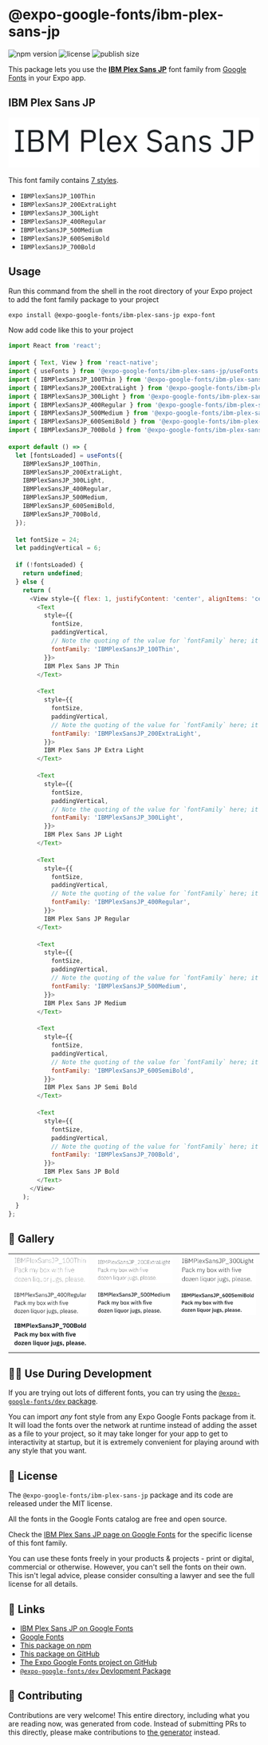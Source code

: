 # @expo-google-fonts/ibm-plex-sans-jp

![npm version](https://flat.badgen.net/npm/v/@expo-google-fonts/ibm-plex-sans-jp)
![license](https://flat.badgen.net/github/license/expo/google-fonts)
![publish size](https://flat.badgen.net/packagephobia/install/@expo-google-fonts/ibm-plex-sans-jp)

This package lets you use the [**IBM Plex Sans JP**](https://fonts.google.com/specimen/IBM+Plex+Sans+JP) font family from [Google Fonts](https://fonts.google.com/) in your Expo app.

## IBM Plex Sans JP

![IBM Plex Sans JP](./font-family.png)

This font family contains [7 styles](#-gallery).

- `IBMPlexSansJP_100Thin`
- `IBMPlexSansJP_200ExtraLight`
- `IBMPlexSansJP_300Light`
- `IBMPlexSansJP_400Regular`
- `IBMPlexSansJP_500Medium`
- `IBMPlexSansJP_600SemiBold`
- `IBMPlexSansJP_700Bold`

## Usage

Run this command from the shell in the root directory of your Expo project to add the font family package to your project
```sh
expo install @expo-google-fonts/ibm-plex-sans-jp expo-font
```

Now add code like this to your project
```js
import React from 'react';

import { Text, View } from 'react-native';
import { useFonts } from '@expo-google-fonts/ibm-plex-sans-jp/useFonts';
import { IBMPlexSansJP_100Thin } from '@expo-google-fonts/ibm-plex-sans-jp/100Thin';
import { IBMPlexSansJP_200ExtraLight } from '@expo-google-fonts/ibm-plex-sans-jp/200ExtraLight';
import { IBMPlexSansJP_300Light } from '@expo-google-fonts/ibm-plex-sans-jp/300Light';
import { IBMPlexSansJP_400Regular } from '@expo-google-fonts/ibm-plex-sans-jp/400Regular';
import { IBMPlexSansJP_500Medium } from '@expo-google-fonts/ibm-plex-sans-jp/500Medium';
import { IBMPlexSansJP_600SemiBold } from '@expo-google-fonts/ibm-plex-sans-jp/600SemiBold';
import { IBMPlexSansJP_700Bold } from '@expo-google-fonts/ibm-plex-sans-jp/700Bold';

export default () => {
  let [fontsLoaded] = useFonts({
    IBMPlexSansJP_100Thin,
    IBMPlexSansJP_200ExtraLight,
    IBMPlexSansJP_300Light,
    IBMPlexSansJP_400Regular,
    IBMPlexSansJP_500Medium,
    IBMPlexSansJP_600SemiBold,
    IBMPlexSansJP_700Bold,
  });

  let fontSize = 24;
  let paddingVertical = 6;

  if (!fontsLoaded) {
    return undefined;
  } else {
    return (
      <View style={{ flex: 1, justifyContent: 'center', alignItems: 'center' }}>
        <Text
          style={{
            fontSize,
            paddingVertical,
            // Note the quoting of the value for `fontFamily` here; it expects a string!
            fontFamily: 'IBMPlexSansJP_100Thin',
          }}>
          IBM Plex Sans JP Thin
        </Text>

        <Text
          style={{
            fontSize,
            paddingVertical,
            // Note the quoting of the value for `fontFamily` here; it expects a string!
            fontFamily: 'IBMPlexSansJP_200ExtraLight',
          }}>
          IBM Plex Sans JP Extra Light
        </Text>

        <Text
          style={{
            fontSize,
            paddingVertical,
            // Note the quoting of the value for `fontFamily` here; it expects a string!
            fontFamily: 'IBMPlexSansJP_300Light',
          }}>
          IBM Plex Sans JP Light
        </Text>

        <Text
          style={{
            fontSize,
            paddingVertical,
            // Note the quoting of the value for `fontFamily` here; it expects a string!
            fontFamily: 'IBMPlexSansJP_400Regular',
          }}>
          IBM Plex Sans JP Regular
        </Text>

        <Text
          style={{
            fontSize,
            paddingVertical,
            // Note the quoting of the value for `fontFamily` here; it expects a string!
            fontFamily: 'IBMPlexSansJP_500Medium',
          }}>
          IBM Plex Sans JP Medium
        </Text>

        <Text
          style={{
            fontSize,
            paddingVertical,
            // Note the quoting of the value for `fontFamily` here; it expects a string!
            fontFamily: 'IBMPlexSansJP_600SemiBold',
          }}>
          IBM Plex Sans JP Semi Bold
        </Text>

        <Text
          style={{
            fontSize,
            paddingVertical,
            // Note the quoting of the value for `fontFamily` here; it expects a string!
            fontFamily: 'IBMPlexSansJP_700Bold',
          }}>
          IBM Plex Sans JP Bold
        </Text>
      </View>
    );
  }
};

```

## 🔡 Gallery


||||
|-|-|-|
|![IBMPlexSansJP_100Thin](.//100Thin/IBMPlexSansJP_100Thin.ttf.png)|![IBMPlexSansJP_200ExtraLight](.//200ExtraLight/IBMPlexSansJP_200ExtraLight.ttf.png)|![IBMPlexSansJP_300Light](.//300Light/IBMPlexSansJP_300Light.ttf.png)||
|![IBMPlexSansJP_400Regular](.//400Regular/IBMPlexSansJP_400Regular.ttf.png)|![IBMPlexSansJP_500Medium](.//500Medium/IBMPlexSansJP_500Medium.ttf.png)|![IBMPlexSansJP_600SemiBold](.//600SemiBold/IBMPlexSansJP_600SemiBold.ttf.png)||
|![IBMPlexSansJP_700Bold](.//700Bold/IBMPlexSansJP_700Bold.ttf.png)||||


## 👩‍💻 Use During Development

If you are trying out lots of different fonts, you can try using the [`@expo-google-fonts/dev` package](https://github.com/freeboub/google-fonts/tree/master/font-packages/dev#readme).

You can import *any* font style from any Expo Google Fonts package from it. It will load the fonts
over the network at runtime instead of adding the asset as a file to your project, so it may take longer
for your app to get to interactivity at startup, but it is extremely convenient
for playing around with any style that you want.

## 📖 License

The `@expo-google-fonts/ibm-plex-sans-jp` package and its code are released under the MIT license.

All the fonts in the Google Fonts catalog are free and open source.

Check the [IBM Plex Sans JP page on Google Fonts](https://fonts.google.com/specimen/IBM+Plex+Sans+JP) for the specific license of this font family.

You can use these fonts freely in your products & projects - print or digital, commercial or otherwise. However, you can't sell the fonts on their own. This isn't legal advice, please consider consulting a lawyer and see the full license for all details.

## 🔗 Links

- [IBM Plex Sans JP on Google Fonts](https://fonts.google.com/specimen/IBM+Plex+Sans+JP)
- [Google Fonts](https://fonts.google.com/)
- [This package on npm](https://www.npmjs.com/package/@expo-google-fonts/ibm-plex-sans-jp)
- [This package on GitHub](https://github.com/freeboub/google-fonts/tree/master/font-packages/ibm-plex-sans-jp)
- [The Expo Google Fonts project on GitHub](https://github.com/freeboub/google-fonts)
- [`@expo-google-fonts/dev` Devlopment Package](https://github.com/freeboub/google-fonts/tree/master/font-packages/dev)

## 🤝 Contributing

Contributions are very welcome! This entire directory, including what you are reading now, was generated from code. Instead of submitting PRs to this directly, please make contributions to [the generator](https://github.com/freeboub/google-fonts/tree/master/packages/generator) instead.
